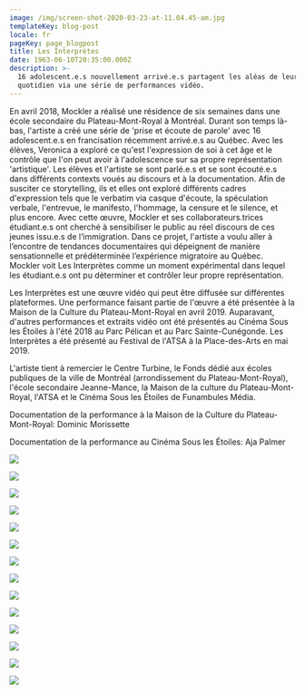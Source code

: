 ```yaml
---
image: /img/screen-shot-2020-03-23-at-11.04.45-am.jpg
templateKey: blog-post
locale: fr
pageKey: page_blogpost
title: Les Interprètes
date: 1963-06-10T20:35:00.000Z
description: >-
  16 adolescent.e.s nouvellement arrivé.e.s partagent les aléas de leur
  quotidien via une série de performances vidéo.
---
```

En avril 2018, Mockler a réalisé une résidence de six semaines dans une école secondaire du Plateau-Mont-Royal à Montréal. Durant son temps là-bas, l'artiste a créé une série de 'prise et écoute de parole' avec 16 adolescent.e.s en francisation récemment arrivé.e.s au Québec. Avec les élèves, Veronica a exploré ce qu'est l'expression de soi à cet âge et le contrôle que l'on peut avoir à l'adolescence sur sa propre représentation 'artistique'. Les élèves et l'artiste se sont parlé.e.s et se sont écouté.e.s dans différents contexts voués au discours et à la documentation. Afin de susciter ce storytelling, ils et elles ont exploré différents cadres d'expression tels que le verbatim via casque d'écoute, la spéculation verbale, l'entrevue, le manifesto, l'hommage, la censure et le silence, et plus encore. Avec cette œuvre, Mockler et ses collaborateurs.trices étudiant.e.s ont cherché à sensibiliser le public au réel discours de ces jeunes issu.e.s de l’immigration. Dans ce projet, l'artiste a voulu aller à l’encontre de tendances documentaires qui dépeignent de manière sensationnelle et prédéterminée l’expérience migratoire au Québec. Mockler voit Les Interprètes comme un moment expérimental dans lequel les étudiant.e.s ont pu déterminer et contrôler leur propre représentation.

Les Interprètes est une œuvre vidéo qui peut être diffusée sur différentes plateformes. Une performance faisant partie de l'œuvre a été présentée à la Maison de la Culture du Plateau-Mont-Royal en avril 2019. Auparavant, d'autres performances et extraits vidéo ont été présentés au Cinéma Sous les Étoiles à l'été 2018 au Parc Pélican et au Parc Sainte-Cunégonde. Les Interprètes a été présenté au Festival de l'ATSA à la Place-des-Arts en mai 2019.

L'artiste tient à remercier le Centre Turbine, le Fonds dédié aux écoles publiques de la ville de Montréal (arrondissement du Plateau-Mont-Royal), l'école secondaire Jeanne-Mance, la Maison de la culture du Plateau-Mont-Royal, l'ATSA et le Cinéma Sous les Étoiles de Funambules Média.

Documentation de la performance à la Maison de la Culture du Plateau-Mont-Royal: Dominic Morissette

Documentation de la performance au Cinéma Sous les Étoiles: Aja Palmer

![](/img/02_vm_les_interpretes.jpg)

![](/img/img_9456.jpg)

![](/img/p1160601.jpg)

![](/img/screen-shot-2019-09-23-at-10.31.28-am.png)

![](/img/screen-shot-2019-09-23-at-10.31.55-am.png)

![](/img/screen-shot-2019-09-23-at-10.34.54-am.png)

![](/img/screen-shot-2019-09-23-at-7.49.56-pm.png)

![](/img/v_mockler_03.jpg)

![](/img/59273880_2814665381907494_561188084822048768_o.jpg)

![](/img/dmorissette_10_dscf0068.jpg)

![](/img/dmorissette_13_dscf0093-copy.jpg)

![](/img/palmer_7814.jpg)

![](/img/cse1.jpg)

![](/img/plamer-copy-2.jpg)

![]()
